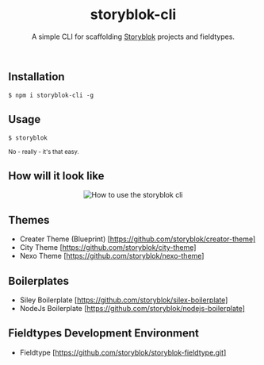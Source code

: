 <p align="center">
  <h1 align="center">storyblok-cli</h1>
  <p align="center">A simple CLI for scaffolding <a href="https://www.storyblok.com" target="_blank">Storyblok</a> projects and fieldtypes.</p>
</p>
<br>

## Installation
```
$ npm i storyblok-cli -g
```

## Usage
```
$ storyblok
```
<sub>No - really - it's that easy.</sub>

## How will it look like
<p align="center">
<img src="https://a.storyblok.com/f/39898/0db290765a/storyblok-cli.gif" alt="How to use the storyblok cli">
</p>

## Themes
- Creater Theme (Blueprint) [https://github.com/storyblok/creator-theme]
- City Theme [https://github.com/storyblok/city-theme]
- Nexo Theme [https://github.com/storyblok/nexo-theme]

## Boilerplates
- Siley Boilerplate [https://github.com/storyblok/silex-boilerplate]
- NodeJs Boilerplate [https://github.com/storyblok/nodejs-boilerplate]

## Fieldtypes Development Environment
- Fieldtype [https://github.com/storyblok/storyblok-fieldtype.git]

